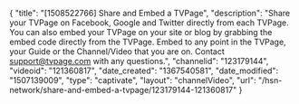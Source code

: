 {
    "title": "[1508522766] Share and Embed a TVPage",
    "description": "Share your TVPage on Facebook, Google and Twitter directly from each TVPage. You can also embed your TVPage on your site or blog by grabbing the embed code directly from the TVPage. Embed to any point in the TVPage, your Guide or the Channel\/Video that you are on. Contact support@tvpage.com with any questions.",
    "channelid": "123179144",
    "videoid": "121360817",
    "date_created": "1367540581",
    "date_modified": "1507139009",
    "type": "captivate",
    "layout": "channelVideo",
    "url": "\/hsn-network\/share-and-embed-a-tvpage\/123179144-121360817"
}